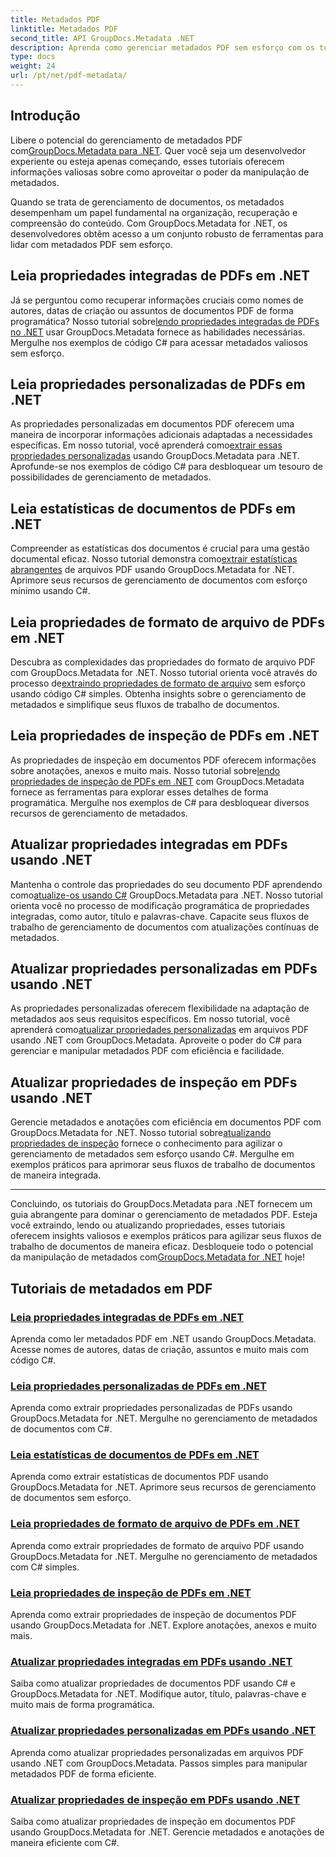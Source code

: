 ```yaml
---
title: Metadados PDF
linktitle: Metadados PDF
second_title: API GroupDocs.Metadata .NET
description: Aprenda como gerenciar metadados PDF sem esforço com os tutoriais do GroupDocs.Metadata for .NET. Acesse propriedades integradas e personalizadas com código C#.
type: docs
weight: 24
url: /pt/net/pdf-metadata/
---
```

## Introdução

 Libere o potencial do gerenciamento de metadados PDF com[GroupDocs.Metadata para .NET](https://www.groupdocs.com/products/metadata/net). Quer você seja um desenvolvedor experiente ou esteja apenas começando, esses tutoriais oferecem informações valiosas sobre como aproveitar o poder da manipulação de metadados.

Quando se trata de gerenciamento de documentos, os metadados desempenham um papel fundamental na organização, recuperação e compreensão do conteúdo. Com GroupDocs.Metadata for .NET, os desenvolvedores obtêm acesso a um conjunto robusto de ferramentas para lidar com metadados PDF sem esforço.

## Leia propriedades integradas de PDFs em .NET

 Já se perguntou como recuperar informações cruciais como nomes de autores, datas de criação ou assuntos de documentos PDF de forma programática? Nosso tutorial sobre[lendo propriedades integradas de PDFs no .NET](./read-built-in-properties-pdfs/) usar GroupDocs.Metadata fornece as habilidades necessárias. Mergulhe nos exemplos de código C# para acessar metadados valiosos sem esforço.


## Leia propriedades personalizadas de PDFs em .NET

 As propriedades personalizadas em documentos PDF oferecem uma maneira de incorporar informações adicionais adaptadas a necessidades específicas. Em nosso tutorial, você aprenderá como[extrair essas propriedades personalizadas](./read-custom-properties-pdfs/) usando GroupDocs.Metadata para .NET. Aprofunde-se nos exemplos de código C# para desbloquear um tesouro de possibilidades de gerenciamento de metadados.


## Leia estatísticas de documentos de PDFs em .NET

 Compreender as estatísticas dos documentos é crucial para uma gestão documental eficaz. Nosso tutorial demonstra como[extrair estatísticas abrangentes](./read-document-statistics-pdfs/) de arquivos PDF usando GroupDocs.Metadata for .NET. Aprimore seus recursos de gerenciamento de documentos com esforço mínimo usando C#.

## Leia propriedades de formato de arquivo de PDFs em .NET

Descubra as complexidades das propriedades do formato de arquivo PDF com GroupDocs.Metadata for .NET. Nosso tutorial orienta você através do processo de[extraindo propriedades de formato de arquivo](./read-file-format-properties-pdfs/) sem esforço usando código C# simples. Obtenha insights sobre o gerenciamento de metadados e simplifique seus fluxos de trabalho de documentos.

## Leia propriedades de inspeção de PDFs em .NET

 As propriedades de inspeção em documentos PDF oferecem informações sobre anotações, anexos e muito mais. Nosso tutorial sobre[lendo propriedades de inspeção de PDFs em .NET](./read-inspection-properties-pdfs/) com GroupDocs.Metadata fornece as ferramentas para explorar esses detalhes de forma programática. Mergulhe nos exemplos de C# para desbloquear diversos recursos de gerenciamento de metadados.

## Atualizar propriedades integradas em PDFs usando .NET

 Mantenha o controle das propriedades do seu documento PDF aprendendo como[atualize-os usando C#](./update-built-in-properties-pdfs/) GroupDocs.Metadata para .NET. Nosso tutorial orienta você no processo de modificação programática de propriedades integradas, como autor, título e palavras-chave. Capacite seus fluxos de trabalho de gerenciamento de documentos com atualizações contínuas de metadados.

## Atualizar propriedades personalizadas em PDFs usando .NET

 As propriedades personalizadas oferecem flexibilidade na adaptação de metadados aos seus requisitos específicos. Em nosso tutorial, você aprenderá como[atualizar propriedades personalizadas](./update-custom-properties-pdfs/) em arquivos PDF usando .NET com GroupDocs.Metadata. Aproveite o poder do C# para gerenciar e manipular metadados PDF com eficiência e facilidade.

## Atualizar propriedades de inspeção em PDFs usando .NET

 Gerencie metadados e anotações com eficiência em documentos PDF com GroupDocs.Metadata for .NET. Nosso tutorial sobre[atualizando propriedades de inspeção](./update-inspection-properties-pdfs/) fornece o conhecimento para agilizar o gerenciamento de metadados sem esforço usando C#. Mergulhe em exemplos práticos para aprimorar seus fluxos de trabalho de documentos de maneira integrada.

----

Concluindo, os tutoriais do GroupDocs.Metadata para .NET fornecem um guia abrangente para dominar o gerenciamento de metadados PDF. Esteja você extraindo, lendo ou atualizando propriedades, esses tutoriais oferecem insights valiosos e exemplos práticos para agilizar seus fluxos de trabalho de documentos de maneira eficaz. Desbloqueie todo o potencial da manipulação de metadados com[GroupDocs.Metadata for .NET](https://www.groupdocs.com/products/metadata/net) hoje!
## Tutoriais de metadados em PDF
### [Leia propriedades integradas de PDFs em .NET](./read-built-in-properties-pdfs/)
Aprenda como ler metadados PDF em .NET usando GroupDocs.Metadata. Acesse nomes de autores, datas de criação, assuntos e muito mais com código C#.
### [Leia propriedades personalizadas de PDFs em .NET](./read-custom-properties-pdfs/)
Aprenda como extrair propriedades personalizadas de PDFs usando GroupDocs.Metadata for .NET. Mergulhe no gerenciamento de metadados de documentos com C#.
### [Leia estatísticas de documentos de PDFs em .NET](./read-document-statistics-pdfs/)
Aprenda como extrair estatísticas de documentos PDF usando GroupDocs.Metadata for .NET. Aprimore seus recursos de gerenciamento de documentos sem esforço.
### [Leia propriedades de formato de arquivo de PDFs em .NET](./read-file-format-properties-pdfs/)
Aprenda como extrair propriedades de formato de arquivo PDF usando GroupDocs.Metadata for .NET. Mergulhe no gerenciamento de metadados com C# simples.
### [Leia propriedades de inspeção de PDFs em .NET](./read-inspection-properties-pdfs/)
Aprenda como extrair propriedades de inspeção de documentos PDF usando GroupDocs.Metadata for .NET. Explore anotações, anexos e muito mais.
### [Atualizar propriedades integradas em PDFs usando .NET](./update-built-in-properties-pdfs/)
Saiba como atualizar propriedades de documentos PDF usando C# e GroupDocs.Metadata for .NET. Modifique autor, título, palavras-chave e muito mais de forma programática.
### [Atualizar propriedades personalizadas em PDFs usando .NET](./update-custom-properties-pdfs/)
Aprenda como atualizar propriedades personalizadas em arquivos PDF usando .NET com GroupDocs.Metadata. Passos simples para manipular metadados PDF de forma eficiente.
### [Atualizar propriedades de inspeção em PDFs usando .NET](./update-inspection-properties-pdfs/)
Saiba como atualizar propriedades de inspeção em documentos PDF usando GroupDocs.Metadata for .NET. Gerencie metadados e anotações de maneira eficiente com C#.